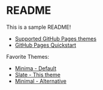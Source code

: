 # README

This is a sample README!
  * [Supported GitHub Pages themes](https://pages.github.com/themes/)
  * [GitHub Pages Quickstart](https://docs.github.com/en/pages/quickstart)

Favorite Themes:
  * [Minima - Default](https://github.com/jekyll/minima)
  * [Slate - This theme](https://github.com/pages-themes/slate)
  * [Minimal - Alternative](https://github.com/pages-themes/minimal)

